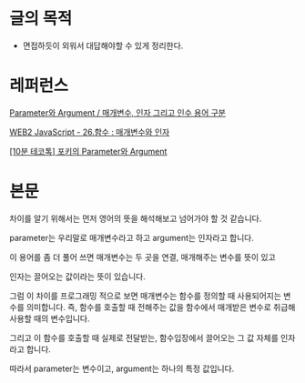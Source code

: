 # 글의 목적

- 면접하듯이 외워서 대답해야할 수 있게 정리한다.

# 레퍼런스

[Parameter와 Argument / 매개변수, 인자 그리고 인수 용어 구분](https://velog.io/@cloud_oort/Parameter와-Argument-인자와-인수-용어-구분)

[WEB2 JavaScript - 26.함수 : 매개변수와 인자](https://www.youtube.com/watch?v=MXf9UqMXuGM)

[[10분 테코톡] 포키의 Parameter와 Argument](https://www.youtube.com/watch?v=fW1WGmj10rA)

# 본문

차이를 알기 위해서는 먼저 영어의 뜻을 해석해보고 넘어가야 할 것 같습니다.

parameter는 우리말로 매개변수라고 하고 argument는 인자라고 합니다.

이 용어를 좀 더 풀어 쓰면 매개변수는 두 곳을 연결, 매개해주는 변수를 뜻이 있고

인자는 끌어오는 값이라는 뜻이 있습니다.

그럼 이 차이를 프로그래밍 적으로 보면 매개변수는 함수를 정의할 때 사용되어지는 변수를 의미합니다. 즉, 함수를 호출할 때 전해주는 값을 함수에서 매개받은 변수로 취급해 사용할 때의 변수입니다.

그리고 이 함수를 호출할 때 실제로 전달받는, 함수입장에서 끌어오는 그 값 자체를 인자라고 합니다.

따라서 parameter는 변수이고, argument는 하나의 특정 값입니다.
